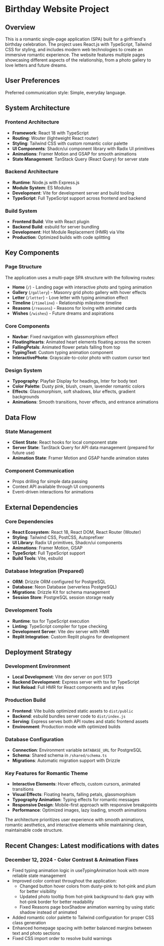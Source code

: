 # Birthday Website Project

## Overview

This is a romantic single-page application (SPA) built for a girlfriend's birthday celebration. The project uses React.js with TypeScript, Tailwind CSS for styling, and includes modern web technologies to create an immersive romantic experience. The website features multiple pages showcasing different aspects of the relationship, from a photo gallery to love letters and future dreams.

## User Preferences

Preferred communication style: Simple, everyday language.

## System Architecture

### Frontend Architecture
- **Framework**: React 18 with TypeScript
- **Routing**: Wouter (lightweight React router)
- **Styling**: Tailwind CSS with custom romantic color palette
- **UI Components**: Shadcn/ui component library with Radix UI primitives
- **Animations**: Framer Motion and GSAP for smooth animations
- **State Management**: TanStack Query (React Query) for server state

### Backend Architecture
- **Runtime**: Node.js with Express.js
- **Module System**: ES Modules
- **Development**: Vite for development server and build tooling
- **TypeScript**: Full TypeScript support across frontend and backend

### Build System
- **Frontend Build**: Vite with React plugin
- **Backend Build**: esbuild for server bundling
- **Development**: Hot Module Replacement (HMR) via Vite
- **Production**: Optimized builds with code splitting

## Key Components

### Page Structure
The application uses a multi-page SPA structure with the following routes:
- **Home** (`/`) - Landing page with interactive photo and typing animation
- **Gallery** (`/gallery`) - Masonry grid photo gallery with hover effects
- **Letter** (`/letter`) - Love letter with typing animation effect
- **Timeline** (`/timeline`) - Relationship milestone timeline
- **Reasons** (`/reasons`) - Reasons for loving with animated cards
- **Wishes** (`/wishes`) - Future dreams and aspirations

### Core Components
- **Navbar**: Fixed navigation with glassmorphism effect
- **FloatingHearts**: Animated heart elements floating across the screen
- **FallingPetals**: Animated flower petals falling from top
- **TypingText**: Custom typing animation component
- **InteractivePhoto**: Grayscale-to-color photo with custom cursor text

### Design System
- **Typography**: Playfair Display for headings, Inter for body text
- **Color Palette**: Dusty pink, blush, cream, lavender romantic colors
- **Effects**: Glassmorphism, soft shadows, blur effects, gradient backgrounds
- **Animations**: Smooth transitions, hover effects, and entrance animations

## Data Flow

### State Management
- **Client State**: React hooks for local component state
- **Server State**: TanStack Query for API data management (prepared for future use)
- **Animation State**: Framer Motion and GSAP handle animation states

### Component Communication
- Props drilling for simple data passing
- Context API available through UI components
- Event-driven interactions for animations

## External Dependencies

### Core Dependencies
- **React Ecosystem**: React 18, React DOM, React Router (Wouter)
- **Styling**: Tailwind CSS, PostCSS, Autoprefixer
- **UI Library**: Radix UI primitives, Shadcn/ui components
- **Animations**: Framer Motion, GSAP
- **TypeScript**: Full TypeScript support
- **Build Tools**: Vite, esbuild

### Database Integration (Prepared)
- **ORM**: Drizzle ORM configured for PostgreSQL
- **Database**: Neon Database (serverless PostgreSQL)
- **Migrations**: Drizzle Kit for schema management
- **Session Store**: PostgreSQL session storage ready

### Development Tools
- **Runtime**: tsx for TypeScript execution
- **Linting**: TypeScript compiler for type checking
- **Development Server**: Vite dev server with HMR
- **Replit Integration**: Custom Replit plugins for development

## Deployment Strategy

### Development Environment
- **Local Development**: Vite dev server on port 5173
- **Backend Development**: Express server with tsx for TypeScript
- **Hot Reload**: Full HMR for React components and styles

### Production Build
- **Frontend**: Vite builds optimized static assets to `dist/public`
- **Backend**: esbuild bundles server code to `dist/index.js`
- **Serving**: Express serves both API routes and static frontend assets
- **Environment**: Production mode with optimized builds

### Database Configuration
- **Connection**: Environment variable `DATABASE_URL` for PostgreSQL
- **Schema**: Shared schema in `/shared/schema.ts`
- **Migrations**: Automatic migration support with Drizzle

### Key Features for Romantic Theme
- **Interactive Elements**: Hover effects, custom cursors, animated transitions
- **Visual Effects**: Floating hearts, falling petals, glassmorphism
- **Typography Animation**: Typing effects for romantic messages
- **Responsive Design**: Mobile-first approach with responsive breakpoints
- **Performance**: Optimized images, lazy loading, smooth animations

The architecture prioritizes user experience with smooth animations, romantic aesthetics, and interactive elements while maintaining clean, maintainable code structure.

## Recent Changes: Latest modifications with dates

### December 12, 2024 - Color Contrast & Animation Fixes
- Fixed typing animation logic in useTypingAnimation hook with more reliable state management
- Improved color contrast throughout the application:
  - Changed button hover colors from dusty-pink to hot-pink and plum for better visibility
  - Updated photo tooltip from hot-pink background to dark gray with hot-pink border for better readability
  - Fixed Reasons page boxShadow animation warning by using static shadow instead of animated
- Added romantic color palette to Tailwind configuration for proper CSS class generation
- Enhanced homepage spacing with better balanced margins between text and photo sections
- Fixed CSS import order to resolve build warnings